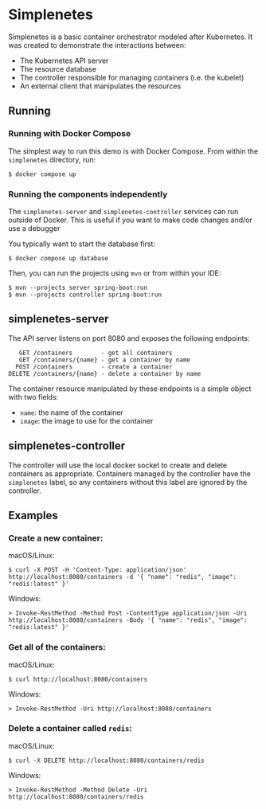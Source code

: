 # Simplenetes

Simplenetes is a basic container orchestrator modeled after Kubernetes. It was created to demonstrate the interactions between:

- The Kubernetes API server
- The resource database
- The controller responsible for managing containers (i.e. the kubelet)
- An external client that manipulates the resources

## Running

### Running with Docker Compose

The simplest way to run this demo is with Docker Compose. From within the `simplenetes` directory, run:

```
$ docker compose up
```

### Running the components independently

The `simplenetes-server` and `simplenetes-controller` services can run outside of Docker. This is useful if you want to make code changes and/or use a debugger

You typically want to start the database first:

```
$ docker compose up database
```

Then, you can run the projects using `mvn` or from within your IDE:

```
$ mvn --projects server spring-boot:run
$ mvn --projects controller spring-boot:run
```

## simplenetes-server

The API server listens on port 8080 and exposes the following endpoints:

```
   GET /containers        - get all containers
   GET /containers/{name} - get a container by name
  POST /containers        - create a container
DELETE /containers/{name} - delete a container by name
```

The container resource manipulated by these endpoints is a simple object with two fields:

- `name`: the name of the container
- `image`: the image to use for the container

## simplenetes-controller

The controller will use the local docker socket to create and delete containers as appropriate. Containers managed by the controller have the `simplenetes` label, so any containers without this label are ignored by the controller.

## Examples

### Create a new container:

macOS/Linux:

```
$ curl -X POST -H 'Content-Type: application/json' http://localhost:8080/containers -d '{ "name": "redis", "image": "redis:latest" }'
```

Windows:

```
> Invoke-RestMethod -Method Post -ContentType application/json -Uri http://localhost:8080/containers -Body '{ "name": "redis", "image": "redis:latest" }'
```

### Get all of the containers:

macOS/Linux:

```
$ curl http://localhost:8080/containers
```

Windows:

```
> Invoke-RestMethod -Uri http://localhost:8080/containers
```

### Delete a container called `redis`:

macOS/Linux:

```
$ curl -X DELETE http://localhost:8080/containers/redis
```

Windows:

```
> Invoke-RestMethod -Method Delete -Uri http://localhost:8080/containers/redis
```